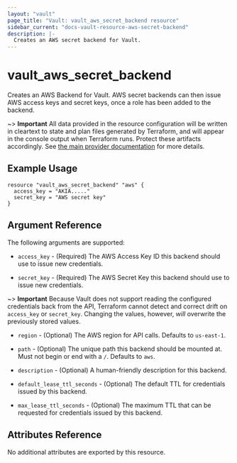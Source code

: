 ```yaml
---
layout: "vault"
page_title: "Vault: vault_aws_secret_backend resource"
sidebar_current: "docs-vault-resource-aws-secret-backend"
description: |-
  Creates an AWS secret backend for Vault.
---
```


# vault\_aws\_secret\_backend

Creates an AWS Backend for Vault. AWS secret backends can then issue
AWS access keys and secret keys, once a role has been added to the
backend.

~> **Important** All data provided in the resource configuration will be
written in cleartext to state and plan files generated by Terraform, and
will appear in the console output when Terraform runs. Protect these
artifacts accordingly. See
[the main provider documentation](../index.html)
for more details.

## Example Usage

```hcl
resource "vault_aws_secret_backend" "aws" {
  access_key = "AKIA....."
  secret_key = "AWS secret key"
}
```

## Argument Reference

The following arguments are supported:

* `access_key` - (Required) The AWS Access Key ID this backend should use to
issue new credentials.

* `secret_key` - (Required) The AWS Secret Key this backend should use to
issue new credentials.

~> **Important** Because Vault does not support reading the configured
credentials back from the API, Terraform cannot detect and correct drift
on `access_key` or `secret_key`. Changing the values, however, _will_
overwrite the previously stored values.

* `region` - (Optional) The AWS region for API calls. Defaults to `us-east-1`.

* `path` - (Optional) The unique path this backend should be mounted at. Must
not begin or end with a `/`. Defaults to `aws`.

* `description` - (Optional) A human-friendly description for this backend.

* `default_lease_ttl_seconds` - (Optional) The default TTL for credentials
issued by this backend.

* `max_lease_ttl_seconds` - (Optional) The maximum TTL that can be requested
for credentials issued by this backend.

## Attributes Reference

No additional attributes are exported by this resource.

